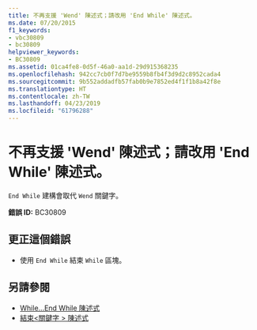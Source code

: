 ```yaml
---
title: 不再支援 'Wend' 陳述式；請改用 'End While' 陳述式。
ms.date: 07/20/2015
f1_keywords:
- vbc30809
- bc30809
helpviewer_keywords:
- BC30809
ms.assetid: 01ca4fe8-0d5f-46a0-aa1d-29d915368235
ms.openlocfilehash: 942cc7cb0f7d7be9559b8fb4f3d9d2c8952cada4
ms.sourcegitcommit: 9b552addadfb57fab0b9e7852ed4f1f1b8a42f8e
ms.translationtype: HT
ms.contentlocale: zh-TW
ms.lasthandoff: 04/23/2019
ms.locfileid: "61796288"
---
```

# <a name="wend-statements-are-no-longer-supported-use-end-while-statements-instead"></a>不再支援 'Wend' 陳述式；請改用 'End While' 陳述式。
`End While` 建構會取代 `Wend` 關鍵字。  
  
 **錯誤 ID:** BC30809  
  
## <a name="to-correct-this-error"></a>更正這個錯誤  
  
- 使用 `End While` 結束 `While` 區塊。  
  
## <a name="see-also"></a>另請參閱

- [While...End While 陳述式](../../visual-basic/language-reference/statements/while-end-while-statement.md)
- [結束\<關鍵字 > 陳述式](../../visual-basic/language-reference/statements/end-keyword-statement.md)
